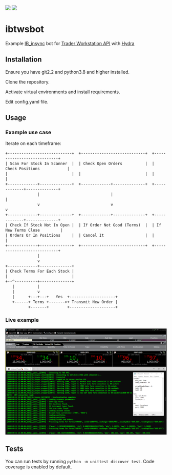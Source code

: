![](https://img.shields.io/pypi/l/project.svg)
![](https://img.shields.io/coveralls/github/ztomsy/ibtwsbot.svg)
# ibtwsbot

Example [IB_insync](https://github.com/erdewit/ib_insync) bot 
for [Trader Workstation API](https://interactivebrokers.github.io/tws-api/index.html)
with [Hydra](https://hydra.cc/)

## Installation

Ensure you have git2.2 and python3.8 and higher installed.

Clone the repository.

Activate virtual environments and install requirements.

Edit config.yaml file.  

## Usage

### Example use case

Iterate on each timeframe:
```text
+----------------------------+  +----------------------------+  +----------------------------+
| Scan For Stock In Scanner  |  | Check Open Orders          |  | Check Positions            |
|                            |  |                            |  |                            |
+-------------+--------------+  +-------------+--------------+  +-------------+--------------+
              |                               |                               |
              v                               v                               v
+-------------+--------------+  +-------------+--------------+  +-------------+--------------+
| Check If Stock Not In Open |  | If Order Not Good (Terms)  |  | If New Terms Close         |
| Orders Or In Positions     |  | Cancel It                  |  |                            |
+-------------+--------------+  +----------------------------+  +----------------------------+
              |
              v
+-------------+--------------+
| Check Terms For Each Stock |
|                            |
+--^----------+--------------+
   |          |
   |          v
   |      +---+---+   Yes  +--------------------+
   +------+ Terms +------->+ Transmit New Order |
          +-------+        +--------------------+
```

### Live example
![Example](./Screenshot_2.png)

## Tests

You can run tests by running `python -m unittest discover test`. 
Code coverage is enabled by default.
